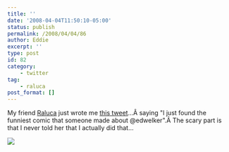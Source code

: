 ```yaml
---
title: ''
date: '2008-04-04T11:50:10-05:00'
status: publish
permalink: /2008/04/04/86
author: Eddie
excerpt: ''
type: post
id: 82
category:
    - twitter
tag:
    - raluca
post_format: []
---
```

My friend [Raluca](http://ralucabucur.com/) just wrote me [this tweet](http://xkcd.com/386/)…Â saying "I just found the funniest comic that someone made about @edwelker".Â The scary part is that I never told her that I actually did that…

![](http://imgs.xkcd.com/comics/duty_calls.png)